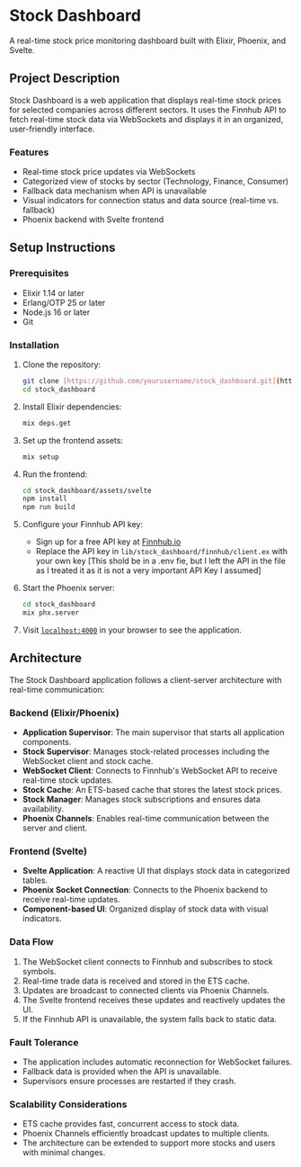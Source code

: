 # Stock Dashboard

A real-time stock price monitoring dashboard built with Elixir, Phoenix, and Svelte.

## Project Description

Stock Dashboard is a web application that displays real-time stock prices for selected companies across different sectors. It uses the Finnhub API to fetch real-time stock data via WebSockets and displays it in an organized, user-friendly interface.

### Features

- Real-time stock price updates via WebSockets
- Categorized view of stocks by sector (Technology, Finance, Consumer)
- Fallback data mechanism when API is unavailable
- Visual indicators for connection status and data source (real-time vs. fallback)
- Phoenix backend with Svelte frontend

## Setup Instructions

### Prerequisites

- Elixir 1.14 or later
- Erlang/OTP 25 or later
- Node.js 16 or later
- Git

### Installation

1. Clone the repository:
   ```bash
   git clone [https://github.com/yourusername/stock_dashboard.git](https://github.com/Ahmed-Beltagy/Finhub_Aider_Assignment.git)
   cd stock_dashboard
   ```

2. Install Elixir dependencies:
   ```bash
   mix deps.get
   ```

3. Set up the frontend assets:
   ```bash
   mix setup
   ```
4. Run the frontend:
   ```bash
   cd stock_dashboard/assets/svelte
   npm install
   npm run build
   ```
4. Configure your Finnhub API key:
   - Sign up for a free API key at [Finnhub.io](https://finnhub.io/)
   - Replace the API key in `lib/stock_dashboard/finnhub/client.ex` with your own key [This shold be in a .env fie, but I left the API in the file as I treated it as it is not a very important API Key I assumed]

5. Start the Phoenix server:
   ```bash
   cd stock_dashboard
   mix phx.server
   ```

6. Visit [`localhost:4000`](http://localhost:4000) in your browser to see the application.

## Architecture

The Stock Dashboard application follows a client-server architecture with real-time communication:

### Backend (Elixir/Phoenix)

- **Application Supervisor**: The main supervisor that starts all application components.
- **Stock Supervisor**: Manages stock-related processes including the WebSocket client and stock cache.
- **WebSocket Client**: Connects to Finnhub's WebSocket API to receive real-time stock updates.
- **Stock Cache**: An ETS-based cache that stores the latest stock prices.
- **Stock Manager**: Manages stock subscriptions and ensures data availability.
- **Phoenix Channels**: Enables real-time communication between the server and client.

### Frontend (Svelte)

- **Svelte Application**: A reactive UI that displays stock data in categorized tables.
- **Phoenix Socket Connection**: Connects to the Phoenix backend to receive real-time updates.
- **Component-based UI**: Organized display of stock data with visual indicators.

### Data Flow

1. The WebSocket client connects to Finnhub and subscribes to stock symbols.
2. Real-time trade data is received and stored in the ETS cache.
3. Updates are broadcast to connected clients via Phoenix Channels.
4. The Svelte frontend receives these updates and reactively updates the UI.
5. If the Finnhub API is unavailable, the system falls back to static data.

### Fault Tolerance

- The application includes automatic reconnection for WebSocket failures.
- Fallback data is provided when the API is unavailable.
- Supervisors ensure processes are restarted if they crash.

### Scalability Considerations

- ETS cache provides fast, concurrent access to stock data.
- Phoenix Channels efficiently broadcast updates to multiple clients.
- The architecture can be extended to support more stocks and users with minimal changes.
